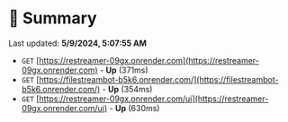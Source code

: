 # 📖 Summary
Last updated: **5/9/2024, 5:07:55 AM**

- `GET` [https://restreamer-09gx.onrender.com](https://restreamer-09gx.onrender.com) - **Up** (371ms)
- `GET` [https://filestreambot-b5k6.onrender.com/](https://filestreambot-b5k6.onrender.com/) - **Up** (354ms)
- `GET` [https://restreamer-09gx.onrender.com/ui](https://restreamer-09gx.onrender.com/ui) - **Up** (630ms)
